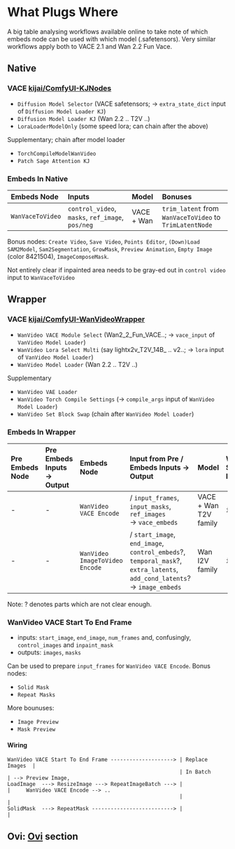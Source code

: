# What Plugs Where

A big table analysing workflows available online to take note of which embeds node can be used with which model (.safetensors).
Very similar workflows apply both to VACE 2.1 and Wan 2.2 Fun Vace.

## Native

### VACE [kijai/ComfyUI-KJNodes](https://github.com/kijai/ComfyUI-KJNodes)

* `Diffusion Model Selector` (VACE safetensors; -> `extra_state_dict` input of `Diffusion Model Loader KJ`)
* `Diffusion Model Loader KJ` (Wan 2.2 .. T2V ..)
* `LoraLoaderModelOnly` (some speed lora; can chain after the above)

Supplementary; chain after model loader

* `TorchCompileModelWanVideo`
* `Patch Sage Attention KJ`

### Embeds In Native

| Embeds Node | Inputs | Model | Bonuses |
| :-- | :-- | :-- | :-- |
| `WanVaceToVideo` | `control_video`, `masks`, `ref_image`, `pos/neg` | VACE + Wan | `trim_latent` from `WanVaceToVideo` to `TrimLatentNode` |

Bonus nodes: `Create Video`, `Save Video`, `Points Editor`, `(Down)Load SAM2Model`, `Sam2Segmentation`, `GrowMask`, `Preview Animation`, `Empty Image` (color 8421504), `ImageComposeMask`.

Not entirely clear if inpainted area needs to be gray-ed out in `control video` input to `WanVaceToVideo`

## Wrapper

### VACE [kijai/ComfyUI-WanVideoWrapper](https://github.com/kijai/ComfyUI-WanVideoWrapper)

* `WanVideo VACE Module Select` (Wan2_2_Fun_VACE..; -> `vace_input` of `VanVideo Model Loader`)
* `WanVideo Lora Select Multi` (say lightx2v_T2V_14B_ .. v2..; -> `lora` input of `VanVideo Model Loader`)
* `WanVideo Model Loader` (Wan 2.2 .. T2V ..)

Supplementary

* `WanVideo VAE Loader`
* `WanVideo Torch Compile Settings` (-> `compile_args` input of `WanVideo Model Loader`)
* `WanVideo Set Block Swap` (chain after `WanVideo Model Loader`)

### Embeds In Wrapper

| Pre Embeds Node| Pre Embeds Inputs -> Output | Embeds Node | Input from Pre / Embeds Inputs -> Output | Model | WanVideo Sampler Input |
| :-- | :-- | :-- | :-- | :-- | :-- |
| - | - | `WanVideo VACE Encode` | / `input_frames`, `input_masks`, `ref_images`<br>-> `vace_embeds` | VACE + Wan T2V family | `image_embeds` |
| - | - | `WanVideo ImageToVideo Encode` | / `start_image`, `end_image`, `control_embeds`?, `temporal_mask`?, `extra_latents`, `add_cond_latents`?<br>-> `image_embeds` | Wan I2V family | `image_embeds` |

Note: ? denotes parts which are not clear enough.

### WanVideo VACE Start To End Frame

* inputs: `start_image`, `end_image`, `num_frames` and, confusingly, `control_images` and `inpaint_mask`
* outputs: `images`, `masks`

Can be used to prepare `input_frames` for `WanVideo VACE Encode`.
Bonus nodes:

* `Solid Mask`
* `Repeat Masks`

More bounuses:

* `Image Preview`
* `Mask Preview`

#### Wiring

```
WanVideo VACE Start To End Frame --------------------> | Replace Images  |
                                                       | In Batch        | --> Preview Image,
LoadImage  ---> ResizeImage ---> RepeatImageBatch ---> |                 |     WanVideo VACE Encode --> ..
                                                       |                 |
SolidMask  ---> RepeatMask --------------------------> |                 |
```

## Ovi: [Ovi](ovi.md) section
